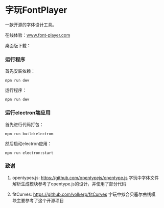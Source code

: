 # 字玩FontPlayer
一款开源的字体设计工具。

在线体验：www.font-player.com

桌面版下载：

### 运行程序
首先安装依赖：
```
npm run dev
```
运行程序：
```
npm run dev
```

### 运行electron端应用
首先进行代码打包：
```
npm run build:electron
```

然后启动electron应用：
```
npm run electron:start
```

### 致谢
1. opentypes.js: https://github.com/opentypejs/opentype.js
字玩中字体文件解析生成模块参考了opentype.js的设计，并使用了部分代码

2. fitCurves: https://github.com/volkerp/fitCurves
字玩中拟合贝塞尔曲线模块主要参考了这个开源项目